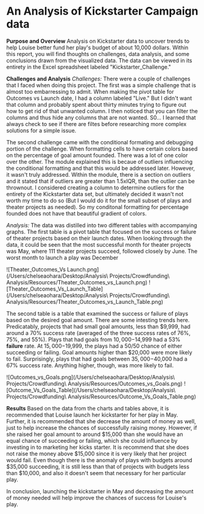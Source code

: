 # An Analysis of Kickstarter Campaign data 

**Purpose and Overview** 
Analysis on Kickstarter data to uncover trends to help Louise better fund her play's budget of about 10,000 dollars. Within this report, you will find thoughts on challenges, data analysis, and some conclusions drawn from the visualized data. The data can be viewed in its entirety in the Excel spreadsheet labeled "Kickstarter_Challenge." 

**Challenges and Analysis**
*Challenges:* There were a couple of challenges that I faced when doing this project. The first was a simple challenge that is almost too embarressing to admit. When making the pivot table for Outcomes vs Launch date, I had a column labeled "Live." But I didn't want that column and probably spent about thirty minutes trying to figure out how to get rid of that unwanted column. I then noticed that you can filter the columns and thus hide any columns that are not wanted. S0... I learned that always check to see if there are filtes before researching more complex solutions for a simple issue. 

The second challenge came with the conditional formating and debugging portion of the challenge. When formatting cells to have certain colors based on the percentage of goal amount founded. There was a lot of one color over the other. The module explained this is becaue of outliers influencing the conditional formatting and that this would be addressed later. However, it wasn't truly addressed. Within the module, there is a section on outliers and it stated that if outliers are greater than 1.5xIQR, than the outlier can be thrownout. I considered creating a column to determine outliers for the entirety of the Kickstarter data set, but ultimately decided it wasn't not worth my time to do so (But I would do it for the small subset of plays and theater projects as needed). So my conditonal formatting for percentage founded does not have that beautiful gradient of colors. 

*Analysis:* The data was distilled into two different tables with accompanying graphs. The first table is a pivot table that focused on the success or failure of theater projects based on their launch dates. When looking through the data, it could be seen that the most successful month for theater projects was May, where 111 theater projects succeed, followed closely by June. The worst month to launch a play was December 

![Theater_Outcomes_Vs Launch.png](/Users/chelseaohara/Desktop/Analysis\ Projects/Crowdfunding\ Analysis/Resources/Theater_Outcomes_vs_Launch.png)
![Theater_Outcomes_Vs_Launch_Table](/Users/chelseaohara/Desktop/Analysis\ Projects/Crowdfunding\ Analysis/Resources/Theater_Outcomes_vs_Launch_Table.png)

The second table is a table that examined the success or failure of plays based on the desired goal amount. There are some intesting trends here. Predicatably, projects that had small goal amounts, less than $9,999, had around a 70% success rate (averaged of the three success rates of 76%, 75%, and 55%). Plays that had goals from $10,000-$14,999 had a 53% **failure** rate. At $15,000-$19,999, the plays had a 50/50 chance of either succeeding or failing. Goal amounts higher than $20,000 were more likely to fail. Surprisingly, plays that had goals between $35,000-$40,000 had a 67% success rate. Anything higher, though, was more likely to fail. 

![Outcomes_vs_Goals.png](/Users/chelseaohara/Desktop/Analysis\ Projects/Crowdfunding\ Analysis/Resources/Outcomes_vs_Goals.png) 
![Outcome_Vs_Goals_Table](/Users/chelseaohara/Desktop/Analysis\ Projects/Crowdfunding\ Analysis/Resources/Outcome_Vs_Goals_Table.png)

**Results**
Based on the data from the charts and tables above, it is recommended that Louise launch her kickstarter for her play in May. Further, it is recommended that she decrease the amount of money as well, just to help increase the chances of successfully raising money. However, if she raised her goal amount to around $15,000 than she would have an equal chance of succeeding or failing, which she could influence by investing in to marketing her kicks starter. It is recommend that she does not raise the money above $15,000 since it is very likely that her project would fail. Even though there is the anomaly of plays with budgets around $35,000 succeeding, it is still less than that of projects with budgets less than $10,000, and also it doesn't seem that necessary for her particular play. 

In conclusion, launching the kickstarter in May and decreasing the amount of money needed will help improve the chances of success for Louise's play. 


